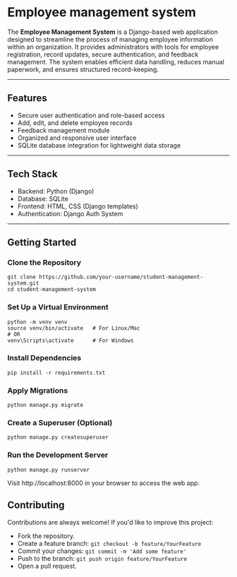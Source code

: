 # Employee management system

The **Employee Management System** is a Django-based web application designed to streamline the process of managing employee information within an organization. It provides administrators with tools for employee registration, record updates, secure authentication, and feedback management. The system enables efficient data handling, reduces manual paperwork, and ensures structured record-keeping.

---

## Features

- Secure user authentication and role-based access
- Add, edit, and delete employee records
- Feedback management module
- Organized and responsive user interface
- SQLite database integration for lightweight data storage

---

## Tech Stack

- Backend: Python (Django)
- Database: SQLite
- Frontend: HTML, CSS (Django templates)
- Authentication: Django Auth System

---

## Getting Started

### Clone the Repository
```
git clone https://github.com/your-username/student-management-system.git
cd student-management-system
```
### Set Up a Virtual Environment
```
python -m venv venv
source venv/bin/activate   # For Linux/Mac
# OR
venv\Scripts\activate      # For Windows
```
### Install Dependencies
```
pip install -r requirements.txt
```
### Apply Migrations
```
python manage.py migrate
```
### Create a Superuser (Optional)
```
python manage.py createsuperuser
```
### Run the Development Server
```
python manage.py runserver
```
Visit http://localhost:8000 in your browser to access the web app.

## Contributing

Contributions are always welcome! If you'd like to improve this project:

- Fork the repository.
- Create a feature branch: `git checkout -b feature/YourFeature`
- Commit your changes: `git commit -m 'Add some feature'`
- Push to the branch: `git push origin feature/YourFeature`
- Open a pull request.
